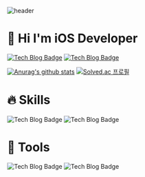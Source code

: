 ![header](https://capsule-render.vercel.app/api?type=waving&color=7B8CDE&height=300&section=header&text=SeYeong%20Yoon&fontSize=85)

# 👋 Hi I'm  iOS Developer

[![Tech Blog Badge](http://img.shields.io/badge/-Daily%20blog-03C75A?style=flat-square&logo=Naver&logoColor=white&link=https://blog.naver.com/ssyoun4092/)](https://blog.naver.com/ssyoun4092) [![Tech Blog Badge](http://img.shields.io/badge/-instagram-bd93d8?style=flat-square&logo=instagram&link=instagram://user?username=ssyoun4092/)](https://www.instagram.com/say_young01)

[![Anurag's github stats](https://github-readme-stats.vercel.app/api?username=ssyoun4092)](https://github.com/anuraghazra/github-readme-stats) [![Solved.ac
프로필](http://mazassumnida.wtf/api/v2/generate_badge?boj=ssyoun4092)](https://solved.ac/ssyoun4092)

# 🔥 Skills
![Tech Blog Badge](http://img.shields.io/badge/-iOS-black?style=flat-square&logo=apple) ![Tech Blog Badge](http://img.shields.io/badge/-swift-F05138?style=flat-square&logo=swift&logoColor=white)

# 🔨 Tools
![Tech Blog Badge](http://img.shields.io/badge/-git-F05032?style=flat-square&logo=git&logoColor=white) ![Tech Blog Badge](http://img.shields.io/badge/-xcode-147EFB?style=flat-square&logo=xcode&logoColor=white)

